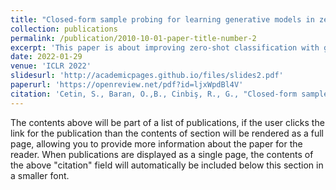 ```yaml
---
title: "Closed-form sample probing for learning generative models in zero-shot learning"
collection: publications
permalink: /publication/2010-10-01-paper-title-number-2
excerpt: 'This paper is about improving zero-shot classification with generative modeling'
date: 2022-01-29
venue: 'ICLR 2022'
slidesurl: 'http://academicpages.github.io/files/slides2.pdf'
paperurl: 'https://openreview.net/pdf?id=ljxWpdBl4V'
citation: 'Cetin, S., Baran, O.,B., Cinbiş, R., G., "Closed-form sample probing for learning generative models in zero-shot learning", ICLR 2022'
---
```


The contents above will be part of a list of publications, if the user clicks the link for the publication than the contents of section will be rendered as a full page, allowing you to provide more information about the paper for the reader. When publications are displayed as a single page, the contents of the above "citation" field will automatically be included below this section in a smaller font.
